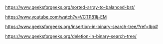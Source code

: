 https://www.geeksforgeeks.org/sorted-array-to-balanced-bst/

https://www.youtube.com/watch?v=VCTP81Ij-EM

https://www.geeksforgeeks.org/insertion-in-binary-search-tree/?ref=lbp#

https://www.geeksforgeeks.org/deletion-in-binary-search-tree/